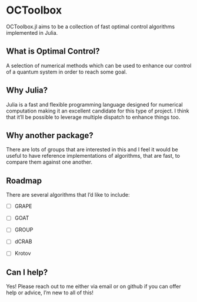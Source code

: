 # OCToolbox

OCToolbox.jl aims to be a collection of fast optimal control algorithms implemented in Julia. 

## What is Optimal Control?

A selection of numerical methods which can be used to enhance our control of a quantum system in order to reach some goal.

## Why Julia?

Julia is a fast and flexible programming language designed for numerical computation making it an excellent candidate for this type of project. I think that it’ll be possible to leverage multiple dispatch to enhance things too. 

## Why another package?

There are lots of groups that are interested in this and I feel it would be useful to have reference implementations of algorithms, that are fast, to compare them against one another.

## Roadmap

There are several algorithms that I’d like to include:

- [ ] GRAPE
- [ ] GOAT
- [ ] GROUP
- [ ] dCRAB
- [ ] Krotov


## Can I help?

Yes! Please reach out to me either via email or on github if you can offer help or advice, I’m new to all of this!